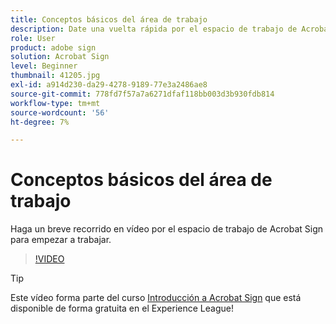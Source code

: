 ```yaml
---
title: Conceptos básicos del área de trabajo
description: Date una vuelta rápida por el espacio de trabajo de Acrobat Sign para empezar a trabajar
role: User
product: adobe sign
solution: Acrobat Sign
level: Beginner
thumbnail: 41205.jpg
exl-id: a914d230-da29-4278-9189-77e3a2486ae8
source-git-commit: 778fd7f57a7a6271dfaf118bb003d3b930fdb814
workflow-type: tm+mt
source-wordcount: '56'
ht-degree: 7%

---
```


# Conceptos básicos del área de trabajo

Haga un breve recorrido en vídeo por el espacio de trabajo de Acrobat Sign para empezar a trabajar.

>[!VIDEO](https://video.tv.adobe.com/v/41205?hidetitle=true)

>[!TIP]
>
>Este vídeo forma parte del curso [Introducción a Acrobat Sign](https://experienceleague.adobe.com/?recommended=Sign-U-1-2020.1) que está disponible de forma gratuita en el Experience League!

